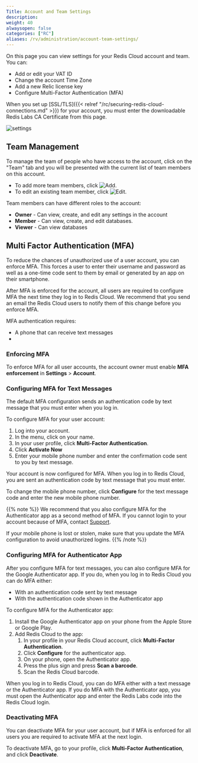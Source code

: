 ```yaml
---
Title: Account and Team Settings
description:
weight: 40
alwaysopen: false
categories: ["RC"]
aliases: /rv/administration/account-team-settings/
---
```

On this page you can view settings for your Redis Cloud account and team.
You can:

- Add or edit your VAT ID
- Change the account Time Zone
- Add a new Relic license key
- Configure Multi-Factor Authentication (MFA)

When you set up [SSL/TLS]({{< relref "/rc/securing-redis-cloud-connections.md" >}}) for your account,
you must enter the downloadable Redis Labs CA Certificate from this page.

![settings](/images/rc/settings.png)

## Team Management

To manage the team of people who have access to the account, click on
the "Team" tab and you will be presented with the current list of team
members on this account.

- To add more team members, click ![Add](/images/rs/icon_add.png#no-click "Add").
- To edit an existing team member, click ![Edit](/images/rc/icon_edit.png#no-click "Edit").

Team members can have different roles to the account:

- **Owner** - Can view, create, and edit any settings in the account
- **Member** - Can view, create, and edit databases.
- **Viewer** - Can view databases

## Multi Factor Authentication (MFA)

To reduce the chances of unauthorized use of a user account, you can enforce MFA.
This forces a user to enter their username and password as well as a one-time code sent to them by email or generated by an app on their smartphone.

After MFA is enforced for the account, all users are required to configure MFA the next time they log in to Redis Cloud.
We recommend that you send an email the Redis Cloud users to notify them of this change before you enforce MFA.

MFA authentication requires:

- A phone that can receive text messages
- 

### Enforcing MFA

To enforce MFA for all user accounts, the account owner must enable **MFA enforcement** in **Settings** > **Account**.

### Configuring MFA for Text Messages

The default MFA configuration sends an authentication code by text message that you must enter when you log in.

To configure MFA for your user account:

1. Log into your account.
1. In the menu, click on your name.
1. In your user profile, click **Multi-Factor Authentication**.
1. Click **Activate Now**
1. Enter your mobile phone number and enter the confirmation code sent to you by text message.

Your account is now configured for MFA.
When you log in to Redis Cloud, you are sent an authentication code by text message that you must enter.

To change the mobile phone number, click **Configure** for the text message code and enter the new mobile phone number.

{{% note %}}
We recommend that you also configure MFA for the Authenticator app as a second method of MFA.
If you cannot login to your account because of MFA, contact [Support](https://redislabs.com/company/contact/support/).

If your mobile phone is lost or stolen, make sure that you update the MFA configuration to avoid unauthorized logins.
{{% /note %}}

### Configuring MFA for Authenticator App

After you configure MFA for text messages, you can also configure MFA for the Google Authenticator app.
If you do, when you log in to Redis Cloud you can do MFA either:

- With an authentication code sent by text message
- With the authentication code shown in the Authenticator app

To configure MFA for the Authenticator app:

1. Install the Google Authenticator app on your phone from the Apple Store or Google Play.
1. Add Redis Cloud to the app:
    1. In your profile in your Redis Cloud account, click **Multi-Factor Authentication**.
    1. Click **Configure** for the authenticator app.
    1. On your phone, open the Authenticator app.
    1. Press the plus sign and press **Scan a barcode**.
    1. Scan the Redis Cloud barcode.

When you log in to Redis Cloud, you can do MFA either with a text message or the Authenticator app.
If you do MFA with the Authenticator app, you must open the Authenticator app and enter the Redis Labs code into the Redis Cloud login.

### Deactivating MFA

You can deactivate MFA for your user account, but if MFA is enforced for all users you are required to activate MFA at the next login.

To deactivate MFA, go to your profile, click **Multi-Factor Authentication**, and click **Deactivate**.
